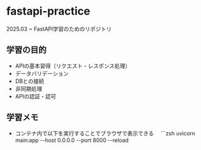 # fastapi-practice
2025.03 ~ FastAPI学習のためのリポジトリ

## 学習の目的
- APIの基本習得（リクエスト・レスポンス処理）
- データバリデーション
- DBとの接続
- 非同期処理
- APIの認証・認可

## 学習メモ
- コンテナ内で以下を実行することでブラウザで表示できる
　```zsh
  uvicorn main:app --host 0.0.0.0 --port 8000 --reload
  ```